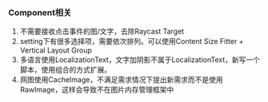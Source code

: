 ### Component相关

1. 不需要接收点击事件的图/文字，去除Raycast Target
2. setting下有很多选择项，需要依次排列。可以使用Content Size Fitter + Vertical Layout Group
3. 多语言使用LocalizationText，文字加阴影不属于LocalizationText，新写一个脚本，使用组合的方式扩展。
4. 网图使用CacheImage，不满足需求情况下提出新需求而不是使用RawImage，这样会导致不在图片内存管理框架中


